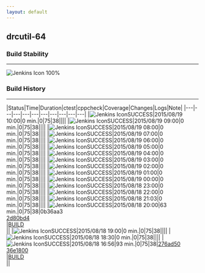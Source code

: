 ```yaml
---
layout: default
---
```

## drcutil-64
### Build Stability
___
![Jenkins Icon](http://jenkinshrg.github.io/images/48x48/health-80plus.png)
100%
  
### Build History
___
|Status|Time|Duration|<span class='badge'>ctest</span>|<span class='badge'>cppcheck</span>|Coverage|Changes|Logs|Note|
|---|---|---|---|---|---|---|---|---|---|
|![Jenkins Icon](http://jenkinshrg.github.io/images/24x24/blue.png)SUCCESS|2015/08/19 10:00|0 min.|0|75|38||||
|![Jenkins Icon](http://jenkinshrg.github.io/images/24x24/blue.png)SUCCESS|2015/08/19 09:00|0 min.|0|75|38||||
|![Jenkins Icon](http://jenkinshrg.github.io/images/24x24/blue.png)SUCCESS|2015/08/19 08:00|0 min.|0|75|38||||
|![Jenkins Icon](http://jenkinshrg.github.io/images/24x24/blue.png)SUCCESS|2015/08/19 07:00|0 min.|0|75|38||||
|![Jenkins Icon](http://jenkinshrg.github.io/images/24x24/blue.png)SUCCESS|2015/08/19 06:00|0 min.|0|75|38||||
|![Jenkins Icon](http://jenkinshrg.github.io/images/24x24/blue.png)SUCCESS|2015/08/19 05:00|0 min.|0|75|38||||
|![Jenkins Icon](http://jenkinshrg.github.io/images/24x24/blue.png)SUCCESS|2015/08/19 04:00|0 min.|0|75|38||||
|![Jenkins Icon](http://jenkinshrg.github.io/images/24x24/blue.png)SUCCESS|2015/08/19 03:00|0 min.|0|75|38||||
|![Jenkins Icon](http://jenkinshrg.github.io/images/24x24/blue.png)SUCCESS|2015/08/19 02:00|0 min.|0|75|38||||
|![Jenkins Icon](http://jenkinshrg.github.io/images/24x24/blue.png)SUCCESS|2015/08/19 01:00|0 min.|0|75|38||||
|![Jenkins Icon](http://jenkinshrg.github.io/images/24x24/blue.png)SUCCESS|2015/08/19 00:00|0 min.|0|75|38||||
|![Jenkins Icon](http://jenkinshrg.github.io/images/24x24/blue.png)SUCCESS|2015/08/18 23:00|0 min.|0|75|38||||
|![Jenkins Icon](http://jenkinshrg.github.io/images/24x24/blue.png)SUCCESS|2015/08/18 22:00|0 min.|0|75|38||||
|![Jenkins Icon](http://jenkinshrg.github.io/images/24x24/blue.png)SUCCESS|2015/08/18 21:03|0 min.|0|75|38||||
|![Jenkins Icon](http://jenkinshrg.github.io/images/24x24/blue.png)SUCCESS|2015/08/18 20:00|63 min.|0|75|38|0b36aa3<br>[2d80bd4](https://github.com/jrl-umi3218/hmc2/commit/2d80bd4)<br>|[BUILD](https://drive.google.com/file/d/0B54sHwaxmuM4aFBXbVFHVE1VZVk/view?usp=drivesdk)<br>||
|![Jenkins Icon](http://jenkinshrg.github.io/images/24x24/blue.png)SUCCESS|2015/08/18 19:00|0 min.|0|75|38||||
|![Jenkins Icon](http://jenkinshrg.github.io/images/24x24/blue.png)SUCCESS|2015/08/18 18:30|0 min.|0|75|38||||
|![Jenkins Icon](http://jenkinshrg.github.io/images/24x24/blue.png)SUCCESS|2015/08/18 16:56|93 min.|0|75|38|[276ad50](https://github.com/jrl-umi3218/hmc2/commit/276ad50)<br>[36e1800](https://github.com/jrl-umi3218/hrpsys-humanoid/commit/36e1800)<br>|[BUILD](https://drive.google.com/file/d/0B54sHwaxmuM4a3VtTmdidV9ieUk/view?usp=drivesdk)<br>||
